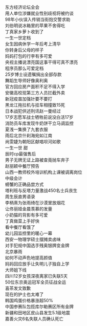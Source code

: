 东方经济论坛全会  
用人单位涉嫌就业性别歧视将被约谈  
98年小伙误入传销当街抱交警求助  
刘伯明说冰箱里的苹果不舍得吃  
丁真家乡萝卜收到了  
一生一世定档  
女生因病休学一年后考上清华  
你转身后父母的样子  
妈妈打包的行李有多可爱  
央视主播说漂亮国这事干得可真不漂亮  
程序员那么可爱定档  
25岁博士设遗嘱捐出全部存款  
舞蹈生导师好像奥利奥  
官方回应房产面积不足不得入学  
安徽高校现第三方人员拦截外卖  
新冠疫苗加强针要不要打  
黑龙江拖拉机与挂车相撞致15死  
日本战犯供述刑讯赵一曼经过  
17岁志愿军战士牺牲前说没白活17岁  
消防员车库发现牛奶饼干立马调监控  
夏浅一集换了九套衣服  
雨后北京什刹海宛如江南  
尚雯婕为朝阳区献唱坝河如歌  
一生一世 甜  
辰时cp最强售后  
男子无牌无证上路被查竟抛车弃子  
赵丽颖中餐厅预告  
山西一教师校外培训机构上课被调离岗位  
中级会计  
螃蟹的正确品尝方式  
塔利班与反塔力量激战450名士兵丧生  
周生辰直男语录  
李柄熹为张雨绮在沙漠里放烟花  
让佟丽娅金晨羡慕的发量  
小奶猫的背影有多可爱  
丁真做菜上手好快  
看中餐厅看饿了  
幼儿园监控里的暖心一幕  
西安一物理学硕士摆摊卖卤味  
对手犯规中国选手残奥银牌变金牌  
北京暴雨  
如何不动声色地提高颜值  
妈妈回应放手让失明儿子独自上学  
大师姐下线  
四川12岁女孩深夜离家已失联5天  
50位东京奥运冠军全员征战全运  
喜茶发文致歉  
现在的护士也太难了  
韩国鸡蛋价格暴涨超50%  
中国参赛队包揽库尔勒赛区所有金牌  
新疆和田地区皮山县发生5.1级地震  
嘉善火灾6名失联人员确认死亡  

